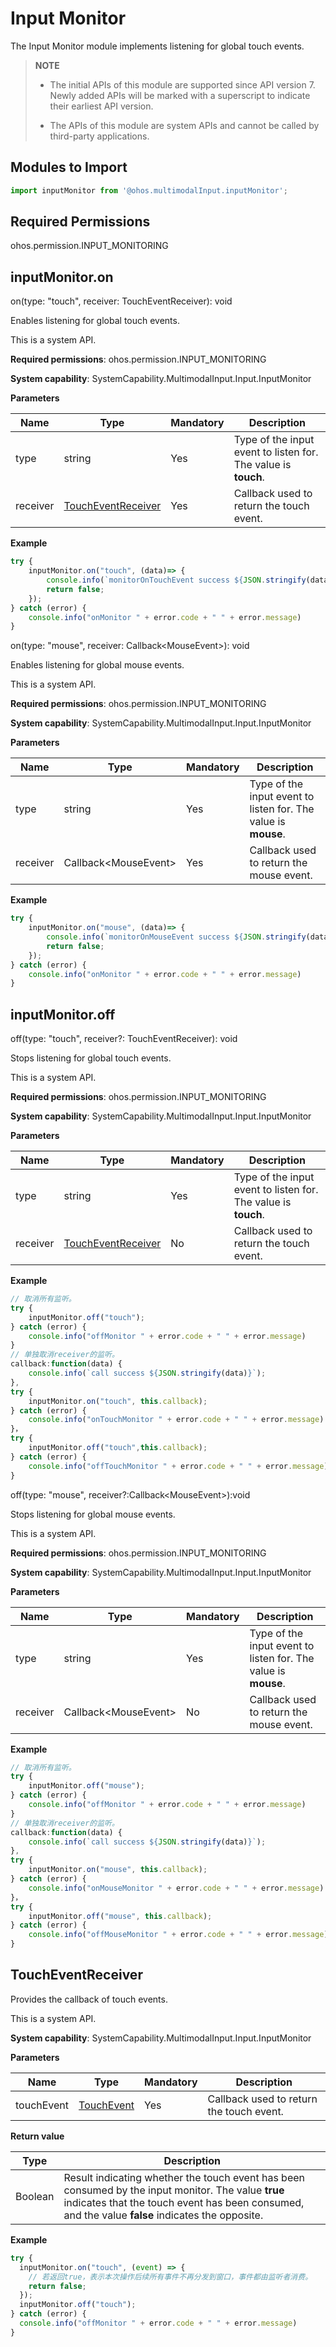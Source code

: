 # Input Monitor

The Input Monitor module implements listening for global touch events.

> **NOTE**<br>
> - The initial APIs of this module are supported since API version 7. Newly added APIs will be marked with a superscript to indicate their earliest API version.
>
> - The APIs of this module are system APIs and cannot be called by third-party applications.


## Modules to Import


```js
import inputMonitor from '@ohos.multimodalInput.inputMonitor';
```


## Required Permissions

ohos.permission.INPUT_MONITORING


## inputMonitor.on

on(type: "touch", receiver: TouchEventReceiver): void

Enables listening for global touch events.

This is a system API.

**Required permissions**: ohos.permission.INPUT_MONITORING

**System capability**: SystemCapability.MultimodalInput.Input.InputMonitor

**Parameters**

| Name    | Type                                     | Mandatory| Description                           |
| -------- | ----------------------------------------- | ---- | ------------------------------- |
| type     | string                                    | Yes  | Type of the input event to listen for. The value is **touch**.|
| receiver | [TouchEventReceiver](#toucheventreceiver) | Yes  | Callback used to return the touch event.         |

  **Example**

```js
try {
    inputMonitor.on("touch", (data)=> {
        console.info(`monitorOnTouchEvent success ${JSON.stringify(data)}`);
        return false;
    });
} catch (error) {
    console.info("onMonitor " + error.code + " " + error.message)
}
```

on(type: "mouse", receiver: Callback&lt;MouseEvent&gt;): void

Enables listening for global mouse events.

This is a system API.

**Required permissions**: ohos.permission.INPUT_MONITORING

**System capability**: SystemCapability.MultimodalInput.Input.InputMonitor

**Parameters**

| Name    | Type                | Mandatory| Description                           |
| -------- | -------------------- | ---- | ------------------------------- |
| type     | string               | Yes  | Type of the input event to listen for. The value is **mouse**.|
| receiver | Callback&lt;MouseEvent&gt; | Yes  | Callback used to return the mouse event.         |

  **Example**

```js
try {
    inputMonitor.on("mouse", (data)=> {
        console.info(`monitorOnMouseEvent success ${JSON.stringify(data)}`);
        return false;
    });
} catch (error) {
    console.info("onMonitor " + error.code + " " + error.message)
}
```

## inputMonitor.off

off(type: "touch", receiver?: TouchEventReceiver): void

Stops listening for global touch events.

This is a system API.

**Required permissions**: ohos.permission.INPUT_MONITORING

**System capability**: SystemCapability.MultimodalInput.Input.InputMonitor

**Parameters**

| Name    | Type                                     | Mandatory| Description                           |
| -------- | ----------------------------------------- | ---- | ------------------------------- |
| type     | string                                    | Yes  | Type of the input event to listen for. The value is **touch**.|
| receiver | [TouchEventReceiver](#toucheventreceiver) | No  | Callback used to return the touch event.         |

  **Example**

```js
// 取消所有监听。
try {
    inputMonitor.off("touch");
} catch (error) {
    console.info("offMonitor " + error.code + " " + error.message)
}
// 单独取消receiver的监听。
callback:function(data) {
    console.info(`call success ${JSON.stringify(data)}`);
},
try {
    inputMonitor.on("touch", this.callback);
} catch (error) {
    console.info("onTouchMonitor " + error.code + " " + error.message)
}，
try {
    inputMonitor.off("touch",this.callback);
} catch (error) {
    console.info("offTouchMonitor " + error.code + " " + error.message)
}
```

off(type: "mouse", receiver?:Callback\<MouseEvent>):void

Stops listening for global mouse events.

This is a system API.

**Required permissions**: ohos.permission.INPUT_MONITORING

**System capability**: SystemCapability.MultimodalInput.Input.InputMonitor

**Parameters**

| Name    | Type                | Mandatory| Description                           |
| -------- | -------------------- | ---- | ------------------------------- |
| type     | string               | Yes  | Type of the input event to listen for. The value is **mouse**.|
| receiver | Callback&lt;MouseEvent&gt; | No  | Callback used to return the mouse event.         |

**Example**

```js
// 取消所有监听。
try {
    inputMonitor.off("mouse");
} catch (error) {
    console.info("offMonitor " + error.code + " " + error.message)
}
// 单独取消receiver的监听。
callback:function(data) {
    console.info(`call success ${JSON.stringify(data)}`);
},
try {
    inputMonitor.on("mouse", this.callback);
} catch (error) {
    console.info("onMouseMonitor " + error.code + " " + error.message)
}，
try {
    inputMonitor.off("mouse", this.callback);
} catch (error) {
    console.info("offMouseMonitor " + error.code + " " + error.message)
}
```



## TouchEventReceiver

Provides the callback of touch events.

This is a system API.

**System capability**: SystemCapability.MultimodalInput.Input.InputMonitor

**Parameters**

| Name        | Type                                      | Mandatory  | Description                                      |
| ---------- | ---------------------------------------- | ---- | ---------------------------------------- |
| touchEvent | [TouchEvent](../arkui-js/js-components-common-events.md) | Yes   | Callback used to return the touch event.|

**Return value**

| Type     | Description                                    |
| ------- | -------------------------------------- |
| Boolean | Result indicating whether the touch event has been consumed by the input monitor. The value **true** indicates that the touch event has been consumed, and the value **false** indicates the opposite.|

  **Example**

```js
try {
  inputMonitor.on("touch", (event) => {
    // 若返回true，表示本次操作后续所有事件不再分发到窗口，事件都由监听者消费。
    return false;
  });
  inputMonitor.off("touch");
} catch (error) {
  console.info("offMonitor " + error.code + " " + error.message)
}
```
